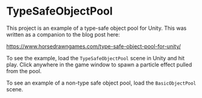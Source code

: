 # TypeSafeObjectPool

This project is an example of a type-safe object pool for Unity. This was
written as a companion to the blog post here:

https://www.horsedrawngames.com/type-safe-object-pool-for-unity/

To see the example, load the `TypeSafeObjectPool` scene in Unity and hit
play. Click anywhere in the game window to spawn a particle effect pulled
from the pool.

To see an example of a non-type safe object pool, load the `BasicObjectPool`
scene.
